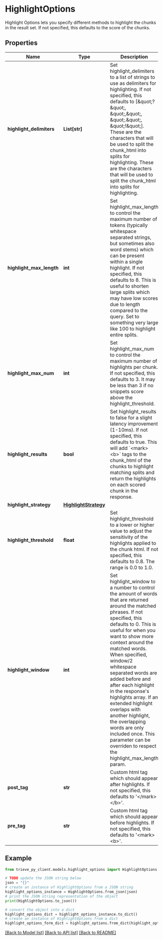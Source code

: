 # HighlightOptions

Highlight Options lets you specify different methods to highlight the chunks in the result set. If not specified, this defaults to the score of the chunks.

## Properties

Name | Type | Description | Notes
------------ | ------------- | ------------- | -------------
**highlight_delimiters** | **List[str]** | Set highlight_delimiters to a list of strings to use as delimiters for highlighting. If not specified, this defaults to [\&quot;?\&quot;, \&quot;,\&quot;, \&quot;.\&quot;, \&quot;!\&quot;]. These are the characters that will be used to split the chunk_html into splits for highlighting. These are the characters that will be used to split the chunk_html into splits for highlighting. | [optional] 
**highlight_max_length** | **int** | Set highlight_max_length to control the maximum number of tokens (typically whitespace separated strings, but sometimes also word stems) which can be present within a single highlight. If not specified, this defaults to 8. This is useful to shorten large splits which may have low scores due to length compared to the query. Set to something very large like 100 to highlight entire splits. | [optional] 
**highlight_max_num** | **int** | Set highlight_max_num to control the maximum number of highlights per chunk. If not specified, this defaults to 3. It may be less than 3 if no snippets score above the highlight_threshold. | [optional] 
**highlight_results** | **bool** | Set highlight_results to false for a slight latency improvement (1-10ms). If not specified, this defaults to true. This will add &#x60;&lt;mark&gt;&lt;b&gt;&#x60; tags to the chunk_html of the chunks to highlight matching splits and return the highlights on each scored chunk in the response. | [optional] 
**highlight_strategy** | [**HighlightStrategy**](HighlightStrategy.md) |  | [optional] 
**highlight_threshold** | **float** | Set highlight_threshold to a lower or higher value to adjust the sensitivity of the highlights applied to the chunk html. If not specified, this defaults to 0.8. The range is 0.0 to 1.0. | [optional] 
**highlight_window** | **int** | Set highlight_window to a number to control the amount of words that are returned around the matched phrases. If not specified, this defaults to 0. This is useful for when you want to show more context around the matched words. When specified, window/2 whitespace separated words are added before and after each highlight in the response&#39;s highlights array. If an extended highlight overlaps with another highlight, the overlapping words are only included once. This parameter can be overriden to respect the highlight_max_length param. | [optional] 
**post_tag** | **str** | Custom html tag which should appear after highlights. If not specified, this defaults to &#39;&lt;/mark&gt;&lt;/b&gt;&#39;. | [optional] 
**pre_tag** | **str** | Custom html tag which should appear before highlights. If not specified, this defaults to &#39;&lt;mark&gt;&lt;b&gt;&#39;. | [optional] 

## Example

```python
from trieve_py_client.models.highlight_options import HighlightOptions

# TODO update the JSON string below
json = "{}"
# create an instance of HighlightOptions from a JSON string
highlight_options_instance = HighlightOptions.from_json(json)
# print the JSON string representation of the object
print(HighlightOptions.to_json())

# convert the object into a dict
highlight_options_dict = highlight_options_instance.to_dict()
# create an instance of HighlightOptions from a dict
highlight_options_form_dict = highlight_options.from_dict(highlight_options_dict)
```
[[Back to Model list]](../README.md#documentation-for-models) [[Back to API list]](../README.md#documentation-for-api-endpoints) [[Back to README]](../README.md)


